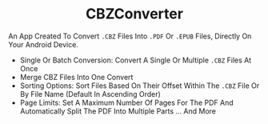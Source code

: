 <h1 align="center">CBZConverter</h1>

An App Created To Convert `.CBZ` Files Into `.PDF` Or `.EPUB` Files, Directly On Your Android Device.

- Single Or Batch Conversion: Convert A Single Or Multiple `.CBZ` Files At Once
- Merge CBZ Files Into One Convert
- Sorting Options: Sort Files Based On Their Offset Within The `.CBZ` File Or By File Name (Default In Ascending Order)
- Page Limits: Set A Maximum Number Of Pages For The PDF And Automatically Split The PDF Into Multiple Parts
... And More
